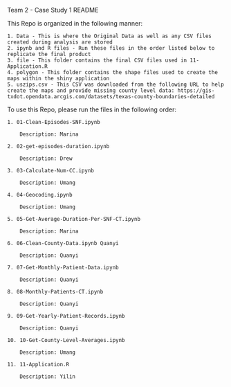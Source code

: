 Team 2 - Case Study 1 README

This Repo is organized in the following manner: 

    1. Data - This is where the Original Data as well as any CSV files created during analysis are stored
    2. ipynb and R files - Run these files in the order listed below to replicate the final product
    3. file - This folder contains the final CSV files used in 11-Application.R
    4. polygon - This folder contains the shape files used to create the maps within the shiny application
    5. uszips.csv - This CSV was downloaded from the following URL to help create the maps and provide missing county level data: https://gis-txdot.opendata.arcgis.com/datasets/texas-county-boundaries-detailed

To use this Repo, please run the files in the following order:

    1. 01-Clean-Episodes-SNF.ipynb
    
        Description: Marina

    2. 02-get-episodes-duration.ipynb
    
        Description: Drew

    3. 03-Calculate-Num-CC.ipynb
    
        Description: Umang

    4. 04-Geocoding.ipynb
    
        Description: Umang

    5. 05-Get-Average-Duration-Per-SNF-CT.ipynb
    
        Description: Marina

    6. 06-Clean-County-Data.ipynb Quanyi

        Description: Quanyi

    7. 07-Get-Monthly-Patient-Data.ipynb 
    
        Description: Quanyi

    8. 08-Monthly-Patients-CT.ipynb 
    
        Description: Quanyi
  
    9. 09-Get-Yearly-Patient-Records.ipynb 
    
        Description: Quanyi

    10. 10-Get-County-Level-Averages.ipynb 
    
        Description: Umang
    
    11. 11-Application.R
    
        Description: Yilin

